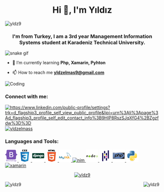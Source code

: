 <h1 align="center">Hi 👋, I'm Yıldız</h1>
<p align="left"> <img src="https://komarev.com/ghpvc/?username=yldz9&label=Profile%20views&color=0e75b6&style=flat" alt="yldz9" /> </p>


<h3 align="center">I'm from Turkey, I am a 3rd year Management Information Systems student at Karadeniz Technical University.</h3>

![snake gif](https://github.com/yldz9/yldz9/blob/output/github-contribution-grid-snake.gif)

- 🌱 I’m currently learning **Php, Xamarin, Pyhton**

- 📫 How to reach me **yldzelmas9@gmail.com**
<img aling="right" alt="Coding" width="250" src="https://c.tenor.com/whgQwNlVvNkAAAAi/xero-code.gif">


<h3 align="left">Connect with me:</h3>
<p align="left">
<a href="https://www.linkedin.com/in/yildizelmas/" target="blank"><img align="center" src="https://raw.githubusercontent.com/rahuldkjain/github-profile-readme-generator/master/src/images/icons/Social/linked-in-alt.svg" alt="https://www.linkedin.com/public-profile/settings?trk=d_flagship3_profile_self_view_public_profile&lipi=urn%3Ali%3Apage%3Ad_flagship3_profile_self_edit_contact_info%3B9HIP8RszSJqXfG4%2BZgzfdw%3D%3D" height="30" width="40" /></a>
<a href="https://instagram.com/yldzelmass" target="blank"><img align="center" src="https://raw.githubusercontent.com/rahuldkjain/github-profile-readme-generator/master/src/images/icons/Social/instagram.svg" alt="yldzelmass" height="30" width="40" /></a>
</p>

<h3 align="left">Languages and Tools:</h3>
<p align="left"> <a href="https://getbootstrap.com" target="_blank" rel="noreferrer"> <img src="https://raw.githubusercontent.com/devicons/devicon/master/icons/bootstrap/bootstrap-plain-wordmark.svg" alt="bootstrap" width="40" height="40"/> </a> <a href="https://www.w3schools.com/css/" target="_blank" rel="noreferrer"> <img src="https://raw.githubusercontent.com/devicons/devicon/master/icons/css3/css3-original-wordmark.svg" alt="css3" width="40" height="40"/> </a> <a href="https://www.djangoproject.com/" target="_blank" rel="noreferrer"> <img src="https://raw.githubusercontent.com/devicons/devicon/master/icons/django/django-original.svg" alt="django" width="40" height="40"/> </a> <a href="https://www.w3.org/html/" target="_blank" rel="noreferrer"> <img src="https://raw.githubusercontent.com/devicons/devicon/master/icons/html5/html5-original-wordmark.svg" alt="html5" width="40" height="40"/> </a> <a href="https://www.mathworks.com/" target="_blank" rel="noreferrer"> </a> <a href="https://www.mysql.com/" target="_blank" rel="noreferrer"> <img src="https://raw.githubusercontent.com/devicons/devicon/master/icons/mysql/mysql-original-wordmark.svg" alt="mysql" width="40" height="40"/> </a> <a href="https://nim-lang.org/" target="_blank" rel="noreferrer"> <img src="https://www.vectorlogo.zone/logos/nim-lang/nim-lang-icon.svg" alt="nim" width="40" height="40"/> </a> <a href="https://nodejs.org" target="_blank" rel="noreferrer"> <img src="https://raw.githubusercontent.com/devicons/devicon/master/icons/nodejs/nodejs-original-wordmark.svg" alt="nodejs" width="40" height="40"/> </a> <a href="https://pandas.pydata.org/" target="_blank" rel="noreferrer"> <img src="https://raw.githubusercontent.com/devicons/devicon/2ae2a900d2f041da66e950e4d48052658d850630/icons/pandas/pandas-original.svg" alt="pandas" width="40" height="40"/> </a> <a href="https://www.php.net" target="_blank" rel="noreferrer"> <img src="https://raw.githubusercontent.com/devicons/devicon/master/icons/php/php-original.svg" alt="php" width="40" height="40"/> </a> <a href="https://www.python.org" target="_blank" rel="noreferrer"> <img src="https://raw.githubusercontent.com/devicons/devicon/master/icons/python/python-original.svg" alt="python" width="40" height="40"/> </a> <a href="https://dotnet.microsoft.com/apps/xamarin" target="_blank" rel="noreferrer"> <img src="https://raw.githubusercontent.com/detain/svg-logos/780f25886640cef088af994181646db2f6b1a3f8/svg/xamarin.svg" alt="xamarin" width="40" height="40"/> </a> </p>

<p align="center"> <a href="https://github.com/ryo-ma/github-profile-trophy"><img src="https://github-profile-trophy.vercel.app/?username=yldz9" alt="yldz9" /></a></p>


<p><img align="left" src="https://github-readme-stats.vercel.app/api/top-langs?username=yldz9&show_icons=true&locale=en&layout=compact" alt="yldz9" />
&nbsp;<img align="right" src="https://github-readme-stats.vercel.app/api?username=yldz9&show_icons=true&locale=en" alt="yldz9" /></p>




   
